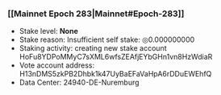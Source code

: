 ### [[Mainnet Epoch 283|Mainnet#Epoch-283]]
* Stake level: **None**
* Stake reason: Insufficient self stake: ◎0.000000000
* Staking activity: creating new stake account HoFu8YDPoMMyC7sXML6wfsZEAfjEYbGHn1vn8HzWdiaR
* Vote account address: H13nDMS5zkPB2Dhbk1k47UyBaEFaVaHpA6rDDuEWEhfQ
* Data Center: 24940-DE-Nuremburg